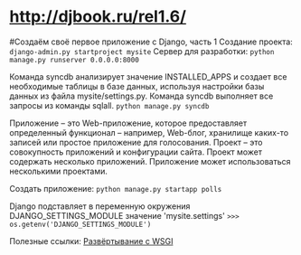 http://djbook.ru/rel1.6/
=======

#Создаём своё первое приложение с Django, часть 1
Создание проекта:
`django-admin.py startproject mysite`
Сервер для разработки:
`python manage.py runserver 0.0.0.0:8000`

Команда syncdb анализирует значение INSTALLED_APPS и создает все необходимые таблицы в базе данных, используя настройки базы данных из файла mysite/settings.py. Команда syncdb выполняет все запросы из команды sqlall.
`python manage.py syncdb`

Приложение – это Web-приложение, которое предоставляет определенный функционал – например, Web-блог, хранилище каких-то записей или простое приложение для голосования. Проект – это совокупность приложений и конфигурации сайта. Проект может содержать несколько приложений. Приложение может использоваться несколькими проектами.

Создать приложение:
`python manage.py startapp polls`

Django подставляет в переменную окружения DJANGO_SETTINGS_MODULE значение 'mysite.settings'
`>>> os.getenv('DJANGO_SETTINGS_MODULE')`

Полезные ссылки:
[Развёртывание с WSGI](http://djbook.ru/rel1.6/howto/deployment/wsgi/index.html)
